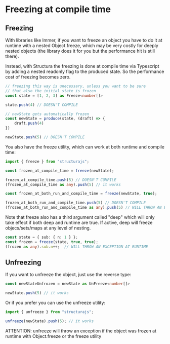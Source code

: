# Freezing at compile time

## Freezing

With libraries like Immer, if you want to freeze an object you have to do it at runtime with a nested Object.freeze, which may be very costly for deeply nested objects (the library does it for you but the performance hit is still there).

Instead, with Structura the freezing is done at compile time via Typescript by adding a nested readonly flag to the produced state. So the performance cost of freezing becomes zero.

```typescript
// freezing this way is unecessary, unless you want to be sure
// that also the initial state is frozen
const state = [1, 2, 3] as Freeze<number[]>

state.push(4) // DOESN'T COMPILE

// newState gets automatically frozen
const newState = produce(state, (draft) => {
    draft.push(4)
})

newState.push(5) // DOESN'T COMPILE
```

You also have the freeze utility, which can work at both runtime and compile time:

```typescript
import { freeze } from "structurajs";

const frozen_at_compile_time = freeze(newState); 

frozen_at_compile_time.push(5) // DOESN'T COMPILE
(frozen_at_compile_time as any).push(5) // it works

const frozen_at_both_run_and_compile_time = freeze(newState, true); 

frozen_at_both_run_and_compile_time.push(5) // DOESN'T COMPILE
(frozen_at_both_run_and_compile_time as any).push(5) // WILL THROW AN EXCEPTION AT RUNTIME
```

Note that freeze also has a third argument called "deep" which will only take effect if both deep and runtime are true.
If active, deep will freeze objecs/sets/maps at any level of nesting.

```typescript
const state = { sub: { n: 1 } };
const frozen = freeze(state, true, true);
(frozen as any).sub.n++;  // WILL THROW AN EXCEPTION AT RUNTIME
```

## Unfreezing

If you want to unfreeze the object, just use the reverse type:

```typescript
const newStateUnfrozen = newState as UnFreeze<number[]> 

newState.push(5) // it works
```

Or if you prefer you can use the unfreeze utility:

```typescript
import { unfreeze } from "structurajs";

unfreeze(newState).push(5); // it works
```

ATTENTION: unfreeze will throw an exception if the object was frozen at runtime with Object.freeze or the freeze utility